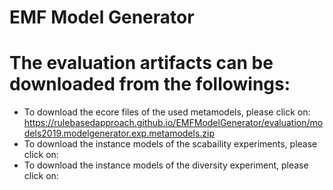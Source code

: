 # EMF Model Generator

# The evaluation artifacts can be downloaded from the followings:
- To download the ecore files of the used metamodels, please click on: https://rulebasedapproach.github.io/EMFModelGenerator/evaluation/models2019.modelgenerator.exp.metamodels.zip
- To download the instance models of the scabaility experiments, please click on:
- To download the instance models of the diversity experiment, please click on: 
